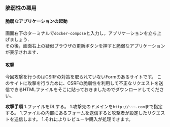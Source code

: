 ### 脆弱性の悪用
#### 脆弱なアプリケーションの起動

画面右下のターミナルで`docker-compose`と入力し，アプリケーションを立ち上げましょう．  
その後，画面右上の疑似ブラウザの更新ボタンを押すと脆弱なアプリケーションが表示されます．  

#### 攻撃
今回攻撃を行うのはCSRFの対策を取られていないFormのあるサイトです。
このサイトに攻撃を行うために、CSRFの脆弱性を利用して不正なリクエストを送信できるHTMLファイルをそこに貼っておきましたのでダウンロードしてください。

**攻撃手順**
1.ファイルをDLする。
1.攻撃先のドメインを```http://~~~.com```まで指定する。
1.ファイルの内部にあるフォームを送信すると攻撃者が設定したリクエストを送信します。
1.それによりレビューや購入が処理できます。
